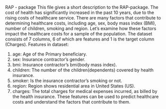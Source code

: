 RAP - package
This file gives a short description to the RAP-package.
The cost of health has significantly increased in the past 10 years, due to the rising costs of
healthcare service. There are many factors that contribute to determining healthcare costs,
including age, sex, body mass index (BMI), number of children, smoking and region. Let’s
examine how these factors impact the healthcare costs for a sample of the population.
The dataset consists of 7 columns, 6 of which are features and 1 is the target column (Charges).
Features in dataset:
1. age: Age of the Primary beneficiary.
2. sex: Insurance contractor’s gender.
3. bmi: Insurance contractor’s bmi(body mass index).
4. children: The number of the children(dependents) covered by health insurance.
5. smoker: Is the insurance contractor’s smoking or not.
6. region: Region shows residential area in United States (US).
7. charges: The total charges for medical expenses incurred, as billed by the health insurance.
These features can be used to predict healthcare costs and understand the factors that contribute to
them.
